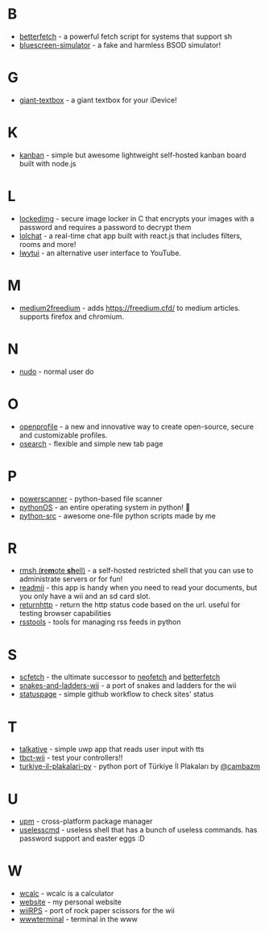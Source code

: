 # B
- <a href="https://github.com/sctech-tr/betterfetch">betterfetch</a> - a powerful fetch script for systems that support sh  
- <a href="https://github.com/sctech-tr/bluescreen-simulator">bluescreen-simulator</a> - a fake and harmless BSOD simulator!
# G
- <a href="https://github.com/sctech-tr/giant-textbox">giant-textbox</a> - a giant textbox for your iDevice!
# K
- <a href="https://github.com/sctech-tr/kanban">kanban</a> - simple but awesome lightweight self-hosted kanban board built with node.js
# L
- <a href="https://github.com/sctech-tr/lockedimg">lockedimg</a> - secure image locker in C that encrypts your images with a password and requires a password to decrypt them
- <a href="https://github.com/lolch4t">lolchat</a> - a real-time chat app built with react.js that includes filters, rooms and more!
- <a href="https://github.com/lwytui/lwytui">lwytui</a> - an alternative user interface to YouTube.
# M
- <a href="https://github.com/sctech-tr/medium2freedium">medium2freedium</a> - adds https://freedium.cfd/ to medium articles. supports firefox and chromium.
# N
- <a href="https://github.com/sctech-tr/nudo">nudo</a> - normal user do
# O
- <a href="https://github.com/openprofileproject/openprofile">openprofile</a> - a new and innovative way to create open-source, secure and customizable profiles.
- <a href="https://github.com/sctech-tr/osearch">osearch</a> - flexible and simple new tab page
# P
- <a href="https://github.com/sctech-tr/powerscanner">powerscanner</a> - python-based file scanner
- <a href="https://github.com/sctech-tr/pythonOS">pythonOS</a> - an entire operating system in python! 🐍
- <a href="https://github.com/sctech-tr/python-src">python-src</a> -  awesome one-file python scripts made by me
# R
- <a href="https://github.com/remote-shell/server">rmsh (**r**e**m**ote **sh**ell)</a> - a self-hosted restricted shell that you can use to administrate servers or for fun!  
- <a href="https://github.com/sctech-tr/readmii">readmii</a> - this app is handy when you need to read your documents, but you only have a wii and an sd card slot.
- <a href="https://github.com/sctech-tr/returnhttp">returnhttp</a> - return the http status code based on the url. useful for testing browser capabilities
- <a href="https://github.com/sctech-tr/rsstools">rsstools</a> - tools for managing rss feeds in python
# S
- <a href="https://github.com/sctech-tr/scfetch">scfetch</a> - the ultimate successor to <a href="https://github.com/dylanaraps/neofetch">neofetch</a> and <a href="https://github.com/sctech-tr/betterfetch">betterfetch</a>
- <a href="https://github.com/sctech-tr/snakes-and-ladders-wii">snakes-and-ladders-wii</a> - a port of snakes and ladders for the wii
- <a href="https://github.com/sctech-tr/statuspage">statuspage</a> - simple github workflow to check sites' status
# T
- <a href="https://github.com/sctech-tr/talkative">talkative</a> - simple uwp app that reads user input with tts
- <a href="https://github.com/sctech-tr/tbct-wii">tbct-wii</a> - test your controllers!!
- <a href="https://github.com/sctech-tr/turkiye-il-plakalari-py">turkiye-il-plakalari-py</a> - python port of Türkiye İl Plakaları by <a href="https://github.com/cambazm">@cambazm</a>
# U
- <a href="https://github.com/sctech-tr/upm">upm</a> - cross-platform package manager
- <a href="https://github.com/sctech-tr/uselesscmd">uselesscmd</a> - useless shell that has a bunch of useless commands. has password support and easter eggs :D
# W
- <a href="https://github.com/sctech-tr/wcalc">wcalc</a> - wcalc is a calculator
- <a href="https://github.com/sctech-tr/website">website</a> - my personal website
- <a href="https://github.com/sctech-tr/wiiRPS">wiiRPS</a> - port of rock paper scissors for the wii
- <a href="https://github.com/wwwterminal/wwwterminal">wwwterminal</a> - terminal in the www
